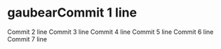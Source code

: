 # gaubearCommit 1 line
Commit 2 line
Commit 3 line
Commit 4 line
Commit 5 line
Commit 6 line
Commit 7 line
